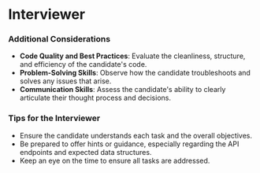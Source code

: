 # Interviewer

### Additional Considerations

- **Code Quality and Best Practices**: Evaluate the cleanliness, structure, and efficiency of the candidate's code.
- **Problem-Solving Skills**: Observe how the candidate troubleshoots and solves any issues that arise.
- **Communication Skills**: Assess the candidate's ability to clearly articulate their thought process and decisions.

### Tips for the Interviewer

- Ensure the candidate understands each task and the overall objectives.
- Be prepared to offer hints or guidance, especially regarding the API endpoints and expected data structures.
- Keep an eye on the time to ensure all tasks are addressed.
